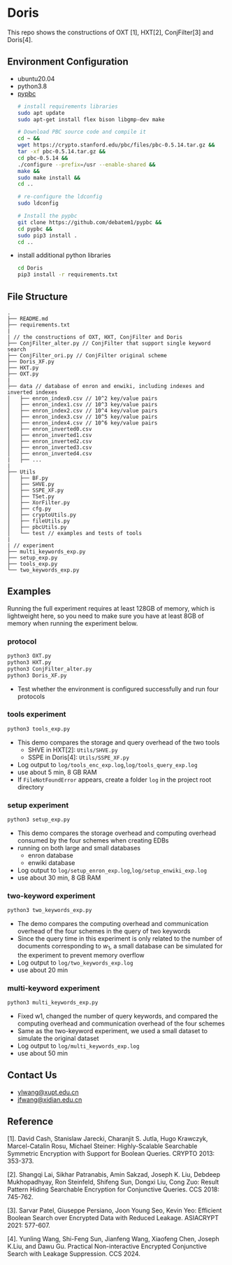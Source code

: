# Doris

This repo shows the constructions of OXT [1], HXT[2], ConjFilter[3] and Doris[4].

## Environment Configuration

- ubuntu20.04
- python3.8
- [pypbc](https://github.com/debatem1/pypbc)
    ```sh
    # install requirements libraries
    sudo apt update 
    sudo apt-get install flex bison libgmp-dev make

    # Download PBC source code and compile it
    cd ~ &&
    wget https://crypto.stanford.edu/pbc/files/pbc-0.5.14.tar.gz &&
    tar -xf pbc-0.5.14.tar.gz &&
    cd pbc-0.5.14 &&
    ./configure --prefix=/usr --enable-shared &&
    make &&
    sudo make install &&
    cd .. 

    # re-configure the ldconfig
    sudo ldconfig

    # Install the pypbc
    git clone https://github.com/debatem1/pypbc &&
    cd pypbc &&
    sudo pip3 install .
    cd ..
    ```
- install additional python libraries
    ```sh
    cd Doris
    pip3 install -r requirements.txt 
    ```


## File Structure

```
.
├── README.md
├── requirements.txt
|
| // the constructions of OXT, HXT, ConjFilter and Doris
├── ConjFilter_alter.py // ConjFilter that support single keyword search
├── ConjFilter_ori.py // ConjFilter original scheme
├── Doris_XF.py
├── HXT.py
├── OXT.py
|
├── data // database of enron and enwiki, including indexes and inverted indexes
│   ├── enron_index0.csv // 10^2 key/value pairs
│   ├── enron_index1.csv // 10^3 key/value pairs
│   ├── enron_index2.csv // 10^4 key/value pairs
│   ├── enron_index3.csv // 10^5 key/value pairs
│   ├── enron_index4.csv // 10^6 key/value pairs
│   ├── enron_inverted0.csv
│   ├── enron_inverted1.csv
│   ├── enron_inverted2.csv
│   ├── enron_inverted3.csv
│   ├── enron_inverted4.csv
|   ├── ...
|
├── Utils 
│   ├── BF.py 
│   ├── SHVE.py 
│   ├── SSPE_XF.py
│   ├── TSet.py
│   ├── XorFilter.py
│   ├── cfg.py
│   ├── cryptoUtils.py
│   ├── fileUtils.py
│   ├── pbcUtils.py
│   └── test // examples and tests of tools
|
| // experiment
├── multi_keywords_exp.py
├── setup_exp.py
├── tools_exp.py
└── two_keywords_exp.py
```

## Examples

Running the full experiment requires at least 128GB of memory, which is lightweight here, so you need to make sure you have at least 8GB of memory when running the experiment below.

### protocol

```sh
python3 OXT.py
python3 HXT.py
python3 ConjFilter_alter.py
python3 Doris_XF.py
```

- Test whether the environment is configured successfully and run four protocols

### tools experiment

```sh
python3 tools_exp.py
```

- This demo compares the storage and query overhead of the two tools
    - SHVE in HXT[2]: `Utils/SHVE.py`
    - SSPE in Doris[4]: `Utils/SSPE_XF.py`
- Log output to `log/tools_enc_exp.log`,`log/tools_query_exp.log` 
- use about 5 min, 8 GB RAM
- If `FileNotFoundError` appears, create a folder `log` in the project root directory


### setup experiment

```sh
python3 setup_exp.py
```

- This demo compares the storage overhead and computing overhead consumed by the four schemes when creating EDBs
- running on both large and small databases
    - enron database
    - enwiki database
- Log output to `log/setup_enron_exp.log`,`log/setup_enwiki_exp.log` 
- use about 30 min, 8 GB RAM


### two-keyword experiment

```sh
python3 two_keywords_exp.py
```

- The demo compares the computing overhead and communication overhead of the four schemes in the query of two keywords
- Since the query time in this experiment is only related to the number of documents corresponding to $w_1$, a small database can be simulated for the experiment to prevent memory overflow
- Log output to `log/two_keywords_exp.log`
- use about 20 min

### multi-keyword experiment

```sh
python3 multi_keywords_exp.py
```

- Fixed w1, changed the number of query keywords, and compared the computing overhead and communication overhead of the four schemes
- Same as the two-keyword experiment, we used a small dataset to simulate the original dataset
- Log output to `log/multi_keywords_exp.log`
- use about 50 min

## Contact Us

- ylwang@xupt.edu.cn
- jfwang@xidian.edu.cn


## Reference

[1]. David Cash, Stanislaw Jarecki, Charanjit S. Jutla, Hugo Krawczyk, Marcel-Catalin Rosu, Michael Steiner: Highly-Scalable Searchable Symmetric Encryption with Support for Boolean Queries. CRYPTO 2013: 353-373.

[2]. Shangqi Lai, Sikhar Patranabis, Amin Sakzad, Joseph K. Liu, Debdeep Mukhopadhyay, Ron Steinfeld, Shifeng Sun, Dongxi Liu, Cong Zuo: Result Pattern Hiding Searchable Encryption for Conjunctive Queries. CCS 2018: 745-762.

[3]. Sarvar Patel, Giuseppe Persiano, Joon Young Seo, Kevin Yeo: Efficient Boolean Search over Encrypted Data with Reduced Leakage. ASIACRYPT 2021: 577-607.

[4]. Yunling Wang, Shi-Feng Sun, Jianfeng Wang, Xiaofeng Chen, Joseph K.Liu, and Dawu Gu. Practical Non-interactive Encrypted Conjunctive Search with Leakage Suppression. CCS 2024.

